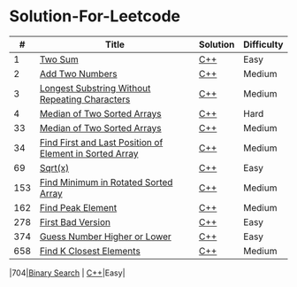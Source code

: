 # Solution-For-Leetcode


| # | Title | Solution | Difficulty |
|---| ----- | -------- | ---------- |
|1|[Two Sum](https://leetcode.cn/problems/two-sum/) | [C++](https://github.com/null1024-ws/Solution-For-Leetcode/blob/4ed85172c03b409f3a10f1669788484cd5ef60de/Solution/Two%20Sum.md)|Easy|
|2|[Add Two Numbers](https://leetcode.cn/problems/add-two-numbers/) | [C++](https://github.com/null1024-ws/Solution-For-Leetcode/blob/75ea212546d6d0e1f853b9d4f0e1df61960a6ed7/Solution/Add%20Two%20Numbers.md)|Medium|
|3|[Longest Substring Without Repeating Characters](https://leetcode.cn/problems/longest-substring-without-repeating-characters/) | [C++](https://github.com/null1024-ws/Solution-For-Leetcode/blob/f181062e091d44d507ab58f015c5dab414d75495/Solution/Longest%20Substring%20Without%20Repeating%20Characters.md)|Medium|
|4|[Median of Two Sorted Arrays](https://leetcode.cn/problems/median-of-two-sorted-arrays/) | [C++](https://github.com/null1024-ws/Solution-For-Leetcode/blob/1291804a3b7fea850905745be6044b63286c3ec7/Solution/Median%20of%20Two%20Sorted%20Arrays.md)|Hard|
|33|[Median of Two Sorted Arrays](https://leetcode.cn/problems/search-in-rotated-sorted-array/) | [C++](https://github.com/null1024-ws/Solution-For-Leetcode/blob/a290c20a428fc8ab3899ea0c58e25932d2396c13/Solution/Search%20in%20Rotated%20Sorted%20Array.md)|Medium|
|34|[Find First and Last Position of Element in Sorted Array](https://leetcode.cn/problems/find-first-and-last-position-of-element-in-sorted-array/) | [C++](https://github.com/null1024-ws/Solution-For-Leetcode/blob/2a1b816eac0945187e849d3e6e20438aa3ad7715/Solution/Find%20First%20and%20Last%20Position%20of%20Element%20in%20Sorted%20Array.md)|Medium|
|69|[Sqrt(x)](https://leetcode.cn/problems/sqrtx/) | [C++](https://github.com/null1024-ws/Solution-For-Leetcode/blob/bd6e38ac8e97230e8b9925a48f10af93b399bf89/Solution/Sqrt(x).md)|Easy|
|153|[Find Minimum in Rotated Sorted Array](https://leetcode.cn/problems/find-minimum-in-rotated-sorted-array/) | [C++](https://github.com/null1024-ws/Solution-For-Leetcode/blob/fe63698fe67150b1564ad8d0f890f1f2378a2b3c/Solution/Find%20Minimum%20in%20Rotated%20Sorted%20Array.md)|Medium|
|162|[Find Peak Element](https://leetcode.cn/problems/find-peak-element/) | [C++](https://github.com/null1024-ws/Solution-For-Leetcode/blob/948bbd32a58f3e25b8ab2cdcb09d7a710add02d6/Solution/Find%20Peak%20Element.md)|Medium|
|278|[First Bad Version](https://leetcode.cn/problems/first-bad-version/) | [C++](https://github.com/null1024-ws/Solution-For-Leetcode/blob/ade81302320ad8f111a8fb19ec36a2fd95e52811/Solution/First%20Bad%20Version.md)|Easy|
|374|[Guess Number Higher or Lower](https://leetcode.cn/problems/sqrtx/) | [C++](https://github.com/null1024-ws/Solution-For-Leetcode/blob/c26c6372d84bd9a00d3749b6983d4f4f0c6c4798/Solution/Guess%20Number%20Higher%20or%20Lower.md)|Easy|
|658|[Find K Closest Elements](https://leetcode.cn/problems/find-k-closest-elements/) | [C++](https://github.com/null1024-ws/Solution-For-Leetcode/blob/1e7d669a0657b15964e64079e3888397f1d3e4e5/Solution/Find%20K%20Closest%20Elements.md)|Medium|

|704|[Binary Search](https://leetcode.cn/problems/guess-number-higher-or-lower/) | [C++](https://github.com/null1024-ws/Solution-For-Leetcode/blob/e772b3513dfc4c3131aae412c6ca273abc2310da/Solution/Binary%20Search.md)|Easy|



